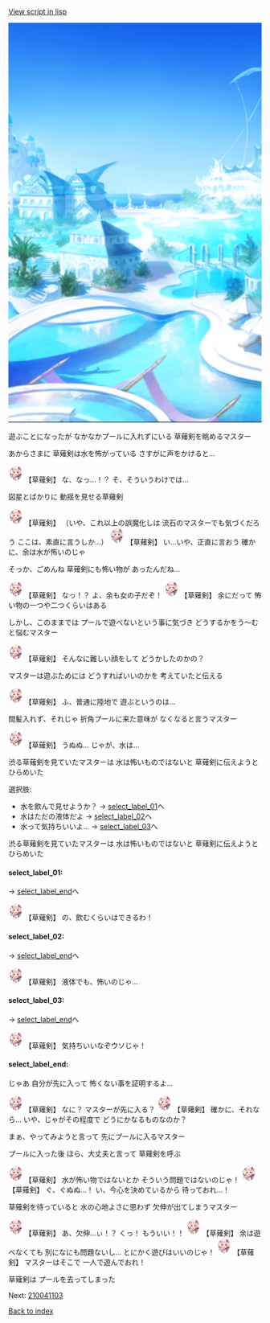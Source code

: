 [View script in lisp](../scripts/210041102.txt)

![sea_resort_day.png](../images/backgrounds/sea_resort_day.png)

遊ぶことになったが
なかなかプールに入れずにいる
草薙剣を眺めるマスター

あからさまに
草薙剣は水を怖がっている
さすがに声をかけると…

<img src="../images/units/2100411.png" alt="2100411.png" height="34"/>
【草薙剣】
な、なっ…！？
そ、そういうわけでは…

図星とばかりに
動揺を見せる草薙剣

<img src="../images/units/2100411.png" alt="2100411.png" height="34"/>
【草薙剣】
（いや、これ以上の誤魔化しは
流石のマスターでも気づくだろう
ここは、素直に言うしか…）

<img src="../images/units/2100411.png" alt="2100411.png" height="34"/>
【草薙剣】
い…いや、正直に言おう
確かに、余は水が怖いのじゃ

そっか、ごめんね
草薙剣にも怖い物が
あったんだね…

<img src="../images/units/2100411.png" alt="2100411.png" height="34"/>
【草薙剣】
なっ！？
よ、余も女の子だぞ！

<img src="../images/units/2100411.png" alt="2100411.png" height="34"/>
【草薙剣】
余にだって
怖い物の一つや二つくらいはある

しかし、このままでは
プールで遊べないという事に気づき
どうするかをう～むと悩むマスター

<img src="../images/units/2100411.png" alt="2100411.png" height="34"/>
【草薙剣】
そんなに難しい顔をして
どうかしたのかの？

マスターは遊ぶためには
どうすればいいのかを
考えていたと伝える

<img src="../images/units/2100411.png" alt="2100411.png" height="34"/>
【草薙剣】
ふ、普通に陸地で
遊ぶというのは…

間髪入れず、それじゃ
折角プールに来た意味が
なくなると言うマスター

<img src="../images/units/2100411.png" alt="2100411.png" height="34"/>
【草薙剣】
うぬぬ…
じゃが、水は…

渋る草薙剣を見ていたマスターは
水は怖いものではないと
草薙剣に伝えようとひらめいた

選択肢:
- 水を飲んで見せようか？ → [select_label_01](#select_label_01)へ
- 水はただの液体だよ → [select_label_02](#select_label_02)へ
- 水って気持ちいいよ… → [select_label_03](#select_label_03)へ

渋る草薙剣を見ていたマスターは
水は怖いものではないと
草薙剣に伝えようとひらめいた

#### select_label_01:
 → [select_label_end](#select_label_end)へ

<img src="../images/units/2100411.png" alt="2100411.png" height="34"/>
【草薙剣】
の、飲むくらいはできるわ！

#### select_label_02:
 → [select_label_end](#select_label_end)へ

<img src="../images/units/2100411.png" alt="2100411.png" height="34"/>
【草薙剣】
液体でも、怖いのじゃ…

#### select_label_03:
 → [select_label_end](#select_label_end)へ

<img src="../images/units/2100411.png" alt="2100411.png" height="34"/>
【草薙剣】
気持ちいいなぞウソじゃ！

#### select_label_end:

じゃあ
自分が先に入って
怖くない事を証明するよ…

<img src="../images/units/2100411.png" alt="2100411.png" height="34"/>
【草薙剣】
なに？
マスターが先に入る？

<img src="../images/units/2100411.png" alt="2100411.png" height="34"/>
【草薙剣】
確かに、それなら…
いや、じゃがその程度で
どうにかなるものなのか？

まぁ、やってみようと言って
先にプールに入るマスター

プールに入った後
ほら、大丈夫と言って
草薙剣を呼ぶ

<img src="../images/units/2100411.png" alt="2100411.png" height="34"/>
【草薙剣】
水が怖い物ではないとか
そういう問題ではないのじゃ！

<img src="../images/units/2100411.png" alt="2100411.png" height="34"/>
【草薙剣】
ぐ、ぐぬぬ…！
い、今心を決めているから
待っておれ…！

草薙剣を待っていると
水の心地よさに思わず
欠伸が出てしまうマスター

<img src="../images/units/2100411.png" alt="2100411.png" height="34"/>
【草薙剣】
あ、欠伸…ぃ！？
くっ！
もういい！！

<img src="../images/units/2100411.png" alt="2100411.png" height="34"/>
【草薙剣】
余は遊べなくても
別になにも問題ないし…
とにかく遊びはいいのじゃ！

<img src="../images/units/2100411.png" alt="2100411.png" height="34"/>
【草薙剣】
マスターはそこで
一人で遊んでおれ！

草薙剣は
プールを去ってしまった

Next: [210041103](210041103.md)

[Back to index](index.md)
